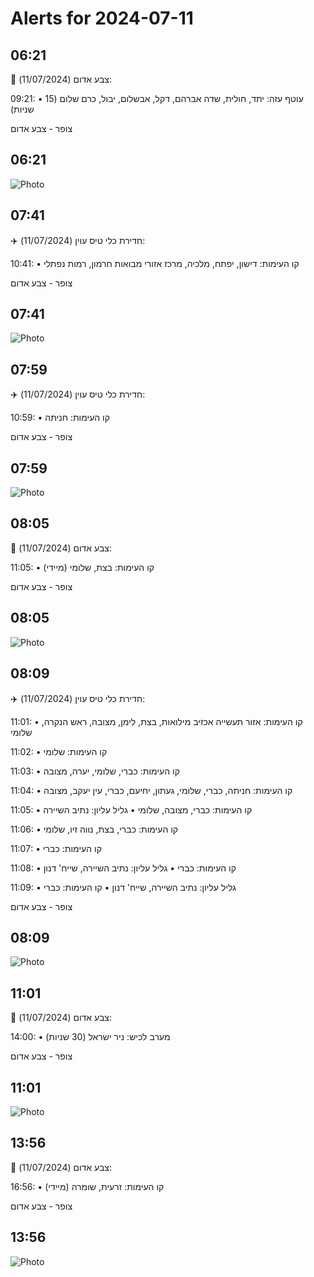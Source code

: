 # Alerts for 2024-07-11

## 06:21

🔴 צבע אדום (11/07/2024):

09:21:
• עוטף עזה: יתד, חולית, שדה אברהם, דקל, אבשלום, יבול, כרם שלום (15 שניות)

צופר - צבע אדום

## 06:21

![Photo](images/23199.jpg)

## 07:41

✈️ חדירת כלי טיס עוין (11/07/2024):

10:41:
• קו העימות: דישון, יפתח, מלכיה, מרכז אזורי מבואות חרמון, רמות נפתלי 

צופר - צבע אדום

## 07:41

![Photo](images/23201.jpg)

## 07:59

✈️ חדירת כלי טיס עוין (11/07/2024):

10:59:
• קו העימות: חניתה 

צופר - צבע אדום

## 07:59

![Photo](images/23203.jpg)

## 08:05

🔴 צבע אדום (11/07/2024):

11:05:
• קו העימות: בצת, שלומי (מיידי)

צופר - צבע אדום

## 08:05

![Photo](images/23231.jpg)

## 08:09

✈️ חדירת כלי טיס עוין (11/07/2024):

11:01:
• קו העימות: אזור תעשייה אכזיב מילואות, בצת, לימן, מצובה, ראש הנקרה, שלומי 

11:02:
• קו העימות: שלומי 

11:03:
• קו העימות: כברי, שלומי, יערה, מצובה 

11:04:
• קו העימות: חניתה, כברי, שלומי, געתון, יחיעם, כברי, עין יעקב, מצובה 

11:05:
• קו העימות: כברי, מצובה, שלומי 
• גליל עליון: נתיב השיירה 

11:06:
• קו העימות: כברי, בצת, נווה זיו, שלומי 

11:07:
• קו העימות: כברי 

11:08:
• קו העימות: כברי 
• גליל עליון: נתיב השיירה, שייח' דנון 

11:09:
• גליל עליון: נתיב השיירה, שייח' דנון 
• קו העימות: כברי 

צופר - צבע אדום

## 08:09

![Photo](images/23251.jpg)

## 11:01

🔴 צבע אדום (11/07/2024):

14:00:
• מערב לכיש: ניר ישראל (30 שניות)

צופר - צבע אדום

## 11:01

![Photo](images/23253.jpg)

## 13:56

🔴 צבע אדום (11/07/2024):

16:56:
• קו העימות: זרעית, שומרה (מיידי)

צופר - צבע אדום

## 13:56

![Photo](images/23255.jpg)

